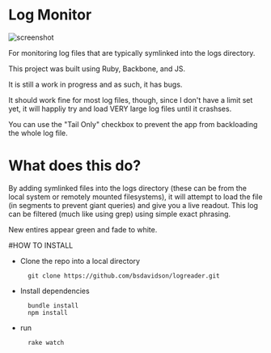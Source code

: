 # Log Monitor

![screenshot](https://raw.githubusercontent.com/bsdavidson/logreader/master/screenshots/Screenshot%201.png)

For monitoring log files that are typically symlinked into the logs directory.

This project was built using Ruby, Backbone, and JS.

It is still a work in progress and as such, it has bugs.

It should work fine for most log files, though, since I don't have a limit set yet, it will happliy try and load VERY large log
files until it crashses.

You can use the "Tail Only" checkbox to prevent the app from backloading the whole log file.


# What does this do?

By adding symlinked files into the logs directory (these can be from the local system or remotely mounted filesystems),
it will attempt to load the file (in segments to prevent giant queries) and give you a live readout. This log can be filtered (much like using grep) using simple exact phrasing.

New entires appear green and fade to white.


#HOW TO INSTALL

- Clone the repo into a local directory

        git clone https://github.com/bsdavidson/logreader.git

- Install dependencies

        bundle install
        npm install

- run

        rake watch

